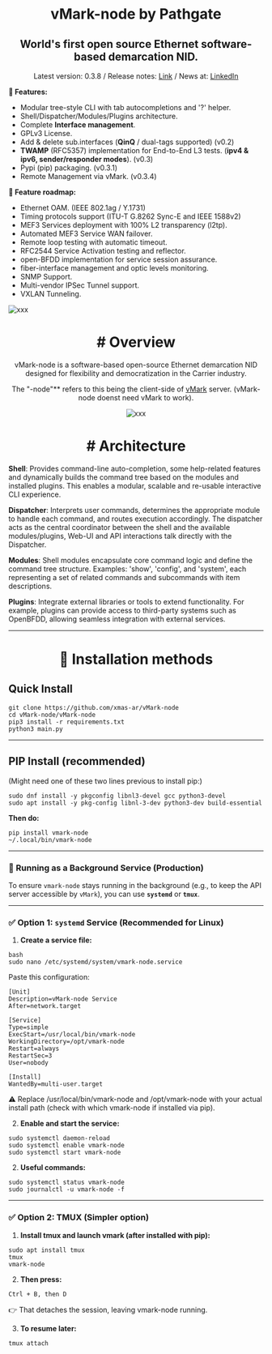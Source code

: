<h1 align="center">vMark-node by Pathgate</h1>
<h2 align="center">World's first open source Ethernet software-based demarcation NID.</h2>

<p align="center">Latest version: 0.3.8 / Release notes: <a href="https://github.com/xmas-ar/vMark-node/blob/public/docs/base/release_notes.md">Link</a> / News at: <a href="https://www.linkedin.com/company/pathgate">LinkedIn</a> </p></p>

**🚀 Features:**
- Modular tree-style CLI with tab autocompletions and '?' helper.
- Shell/Dispatcher/Modules/Plugins architecture.
- Complete **Interface management**.
- GPLv3 License.
- Add & delete sub.interfaces (**QinQ** / dual-tags supported) (v0.2)
- **TWAMP** (RFC5357) implementation for End-to-End L3 tests. (**ipv4 & ipv6, sender/responder modes**). (v0.3)
- Pypi (pip) packaging. (v0.3.1)
- Remote Management via vMark. (v0.3.4)

**🔧 Feature roadmap:**
 - Ethernet OAM. (IEEE 802.1ag / Y.1731)
 - Timing protocols support (ITU-T G.8262 Sync-E and IEEE 1588v2)
 - MEF3 Services deployment with 100% L2 transparency (l2tp).
 - Automated MEF3 Service WAN failover.
 - Remote loop testing with automatic timeout.
 - RFC2544 Service Activation testing and reflector.
 - open-BFDD implementation for service session assurance.
 - fiber-interface management and optic levels monitoring.
 - SNMP Support.
 - Multi-vendor IPSec Tunnel support.
 - VXLAN Tunneling.

<img src="https://github.com/user-attachments/assets/f03e03f7-961f-4c25-8ed4-d95991735c05" alt="xxx">
<h2 align="center"></h2>
<h1 align="center"># Overview</h1>

<p align="center">vMark-node is a software-based open-source Ethernet demarcation NID designed for flexibility and democratization in the Carrier industry.</p>

<p align="center">The "-node"** refers to this being the client-side of <a href="https://github.com/xmas-ar/vMark">vMark</a> server. (vMark-node doenst need vMark to work). </p>



<p align="center">
  <img src="https://github.com/user-attachments/assets/86b990c2-bbf9-472b-b2ef-cd1b0842d8c97" alt="xxx">
</p>

<h1 align="center"># Architecture</h1>

**Shell**:
Provides command-line auto-completion, some help-related features and dynamically builds the command tree based on the modules and installed plugins. This enables a modular, scalable and re-usable interactive CLI experience.

**Dispatcher**:
Interprets user commands, determines the appropriate module to handle each command, and routes execution accordingly. The dispatcher acts as the central coordinator between the shell and the available modules/plugins, Web-UI and API interactions talk directly with the Dispatcher.

**Modules**:
Shell modules encapsulate core command logic and define the command tree structure. Examples: 'show', 'config', and 'system', each representing a set of related commands and subcommands with item descriptions.

**Plugins**:
Integrate external libraries or tools to extend functionality. For example, plugins can provide access to third-party systems such as OpenBFDD, allowing seamless integration with external services.


___

<h1 align="center">📎 Installation methods</h1>


## Quick Install

```
git clone https://github.com/xmas-ar/vMark-node
cd vMark-node/vMark-node
pip3 install -r requirements.txt
python3 main.py
```
___
## PIP Install (recommended)
(Might need one of these two lines previous to install pip:)
```
sudo dnf install -y pkgconfig libnl3-devel gcc python3-devel
sudo apt install -y pkg-config libnl-3-dev python3-dev build-essential
```
**Then do:**
```
pip install vmark-node
~/.local/bin/vmark-node
```
___

### 🔄 Running as a Background Service (Production)

To ensure `vmark-node` stays running in the background (e.g., to keep the API server accessible by `vMark`), you can use **`systemd`** or **`tmux`**.

___


### ✅ Option 1: `systemd` Service (Recommended for Linux)

1. **Create a service file:**

```
bash
sudo nano /etc/systemd/system/vmark-node.service
```
Paste this configuration:
```
[Unit]
Description=vMark-node Service
After=network.target

[Service]
Type=simple
ExecStart=/usr/local/bin/vmark-node
WorkingDirectory=/opt/vmark-node
Restart=always
RestartSec=3
User=nobody

[Install]
WantedBy=multi-user.target
```
⚠️ Replace /usr/local/bin/vmark-node and /opt/vmark-node with your actual install path (check with which vmark-node if installed via pip).

2. **Enable and start the service:**
```
sudo systemctl daemon-reload
sudo systemctl enable vmark-node
sudo systemctl start vmark-node
```
2. **Useful commands:**
```
sudo systemctl status vmark-node
sudo journalctl -u vmark-node -f
```

---

### ✅ Option 2: TMUX (Simpler option)

1. **Install tmux and launch vmark (after installed with pip):**

```
sudo apt install tmux
tmux
vmark-node
```

2. **Then press:**

```
Ctrl + B, then D
```

👉 That detaches the session, leaving vmark-node running.

3. **To resume later:**
```
tmux attach
```
